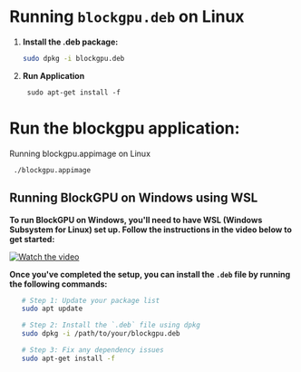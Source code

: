 # Running `blockgpu.deb` on Linux

1. **Install the .deb package:**

   ```bash
   sudo dpkg -i blockgpu.deb
   ```
2. **Run Application**
   ```
    sudo apt-get install -f
   ```

# Run the blockgpu application:
  Running blockgpu.appimage on Linux
  
  ```
   ./blockgpu.appimage
  ```
## Running BlockGPU on Windows using WSL

**To run BlockGPU on Windows, you'll need to have WSL (Windows Subsystem for Linux) set up. Follow the instructions in the video below to get started:**

   [![Watch the video](https://img.youtube.com/vi/YByZ_sOOWsQ/0.jpg)](https://www.youtube.com/watch?v=YByZ_sOOWsQ)

**Once you've completed the setup, you can install the `.deb` file by running the following commands:**

```bash
   # Step 1: Update your package list
   sudo apt update

   # Step 2: Install the `.deb` file using dpkg
   sudo dpkg -i /path/to/your/blockgpu.deb

   # Step 3: Fix any dependency issues
   sudo apt-get install -f
```


